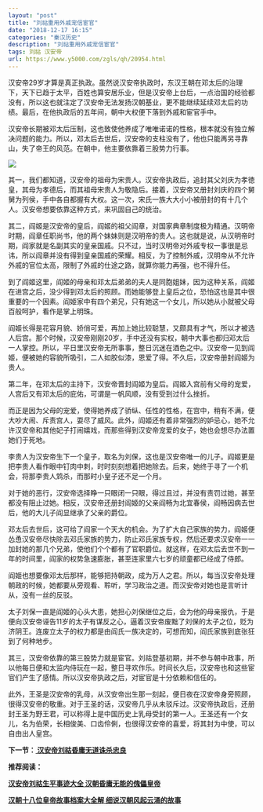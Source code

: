 ```yaml
---
layout: "post"
title: "刘祜重用外戚宠信宦官"
date: "2018-12-17 16:15"
categories: "秦汉历史"
description: "刘祜重用外戚宠信宦官"
tags: 刘祜 汉安帝
url: https://www.y5000.com/zgls/qh/20954.html
---
```






汉安帝29岁才算是真正执政。虽然说汉安帝执政时，东汉王朝在邓太后的治理下，天下已趋于太平，百姓也算安居乐业，但是汉安帝上台后，一点治国的经验都没有，所以这也就注定了汉安帝无法发扬汉朝基业，更不能继续延续邓太后的功绩。最后，在他执政后的五年间，朝中大权便下落到外戚和宦官手中。

汉安帝长期被邓太后压制，这也致使他养成了唯唯诺诺的性格，根本就没有独立解决问题的能力。所以，邓太后去世后，汉安帝的支柱没有了，他也只能再另寻靠山，失了帝王的风范。在朝中，他主要依靠着三股势力行事。

![](https://img.y5000.com/uploads/allimg/170504/8-1F5041334491H.jpg)

其一，我们都知道，汉安帝的祖母为宋贵人。汉安帝执政后，追封其父刘庆为孝徳皇，其母为孝德后，而其祖母宋贵人为敬隐后。接着，汉安帝又册封刘庆的四个舅舅为列侯，手中各自都握有大权。这一次，宋氏一族大大小小被册封的有十几个人。汉安帝想要依靠这种方式，来巩固自己的统治。

其二，阎姬是汉安帝的皇后，阎姬的祖父阎章，对国家典章制度极为精通。汉明帝时期，阎章任职尚书，他的两个妹妹则是汉明帝的贵人。这也就是说，从汉明帝时期，阎家就是名副其实的皇亲国戚。只不过，当时汉明帝对外戚专权一事很是忌讳，所以阎章并没有得到皇亲国戚的荣耀。相反，为了控制外戚，汉明帝从不允许外戚的官位太高，限制了外戚的仕途之路，就算你能力再强，也不得升任。

到了阎姬这里，阎姬的母亲和邓太后弟弟的夫人是同胞姐妹，因为这种关系，阎姬在进宫之后，没少得到邓太后的照顾。而她能够登上皇后之位，恐怕这也是其中很重要的一个因素。阎姬家中有四个弟兄，只有她这一个女儿，所以她从小就被父母百般呵护，看作是掌上明珠。

阎姬长得是花容月貌、娇俏可爱，再加上她比较聪慧，又颇具有才气，所以才被选人后宫。那个时候，汉安帝刚刚20岁，手中还没有实权，朝中大事也都归邓太后一人掌控。所以，平日里汉安帝无所事事，整日沉迷在酒色之中。汉安帝一见到阎姬，便被她的容貌所吸引，二人如胶似漆，恩爱了得。不久后，汉安帝册封阎姬为贵人。

第二年，在邓太后的主持下，汉安帝晋封阎姬为皇后。阎姬入宫前有父母的宠爱，人宫后又有邓太后的庇佑，可谓是一帆风顺，没有受到过什么挫折。

而正是因为父母的宠爱，使得她养成了骄纵、任性的性格，在宫中，稍有不满，便大吵大闹、斥责宫人，耍尽了威风。此外，阎姬还有着非常强烈的妒忌心，她不允许汉安帝和其他妃子打闹嬉戏，而那些得到汉安帝宠爱的女子，她也会想尽办法置她们于死地。

李贵人为汉安帝生下一个皇子，取名为刘保，这也是汉安帝唯一的儿子。阎姬更是把李贵人看作眼中钉肉中刺，时时刻刻想着把她除去。后来，她终于寻了一个机会，将那李贵人鸩杀，而那时小皇子还不足一个月。

对于她的恶行，汉安帝选择睁一只眼闭一只眼，得过且过，并没有责罚过她，甚至都没有阻止过她。相反，汉安帝还册封阎姬的父亲阎畅为北宜春侯，阎畅因病去世后，他的大儿子阎显继承了父亲的爵位。

邓太后去世后，这可给了阎家一个天大的机会。为了扩大自己家族的势力，阎姬便怂恿汉安帝尽快除去邓氏家族的势力，防止邓氏家族专权，然后还要求汉安帝一一加封她的那几个兄弟，使他们个个都有了官职爵位。就这样，在邓太后去世不到一年的时间里，阎家的权势急速膨胀，甚至连家里六七岁的顽童都已经成了侍郎。

阎姬也想要像邓太后那样，能够把持朝政，成为万人之君。所以，每当汉安帝处理朝政的时候，她都要从旁观看、聆听，学习政治之道。而汉安帝对她也是言听计从，没有一丝的反驳。

太子刘保一直是阎姬的心头大患，她担心刘保继位之后，会为他的母亲报仇，于是便向汉安帝诬告11岁的太子有谋反之心，逼着汉安帝废黜了刘保的太子之位，贬为济阴王。连废立太子的权力都是由阎氏一族决定的，可想而知，阎氏家族到底张狂到了何种地步。

其三，汉安帝依靠的第三股势力就是宦官。刘祜登基初期，并不参与朝中政事，所以他每日便和太监内侍玩在一起，整日寻欢作乐。时间长久后，汉安帝也和这些宦官们产生了感情。所以汉安帝执政之后，对宦官是十分依赖和信任的。

此外，王圣是汉安帝的乳母，从汉安帝出生那一刻起，便日夜在汉安帝身旁照顾，很得汉安帝的敬重。对于王圣的话，汉安帝几乎从未驳斥过。汉安帝执政后，还册封王圣为野王君，可以称得上是中国历史上乳母受封的第一人。王圣还有一个女儿，名为伯荣，长相俊美、口齿伶俐，也很得汉安帝的喜爱，将其封为中使，可以自由出人皇宫。

**下一节：[ 汉安帝刘祜昏庸无道诛杀忠良](https://www.y5000.com/zgls/qh/20955.html)**

**推荐阅读：**

[**汉安帝刘祜生平事迹大全 汉朝昏庸无能的傀儡皇帝**](https://www.y5000.com/zgls/qh/20958.html)

[**汉朝十八位皇帝故事档案大全解 细说汉朝风起云涌的故事**](https://www.y5000.com/zgls/qh/21041.html)
